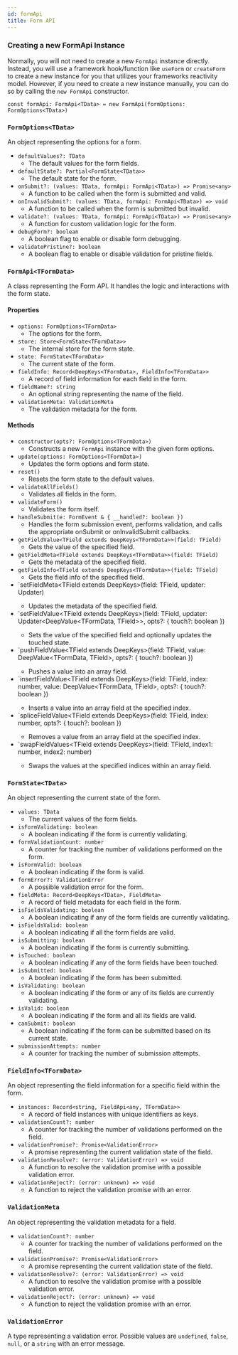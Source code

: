 ```yaml
---
id: formApi
title: Form API
---
```


### Creating a new FormApi Instance

Normally, you will not need to create a new `FormApi` instance directly. Instead, you will use a framework hook/function like `useForm` or `createForm` to create a new instance for you that utilizes your frameworks reactivity model. However, if you need to create a new instance manually, you can do so by calling the `new FormApi` constructor.

```tsx
const formApi: FormApi<TData> = new FormApi(formOptions: FormOptions<TData>)
```

### `FormOptions<TData>`

An object representing the options for a form.

- `defaultValues?: TData`
  - The default values for the form fields.
- `defaultState?: Partial<FormState<TData>>`
  - The default state for the form.
- `onSubmit?: (values: TData, formApi: FormApi<TData>) => Promise<any>`
  - A function to be called when the form is submitted and valid.
- `onInvalidSubmit?: (values: TData, formApi: FormApi<TData>) => void`
  - A function to be called when the form is submitted but invalid.
- `validate?: (values: TData, formApi: FormApi<TData>) => Promise<any>`
  - A function for custom validation logic for the form.
- `debugForm?: boolean`
  - A boolean flag to enable or disable form debugging.
- `validatePristine?: boolean`
  - A boolean flag to enable or disable validation for pristine fields.

### `FormApi<TFormData>`

A class representing the Form API. It handles the logic and interactions with the form state.

#### Properties

- `options: FormOptions<TFormData>`
  - The options for the form.
- `store: Store<FormState<TFormData>>`
  - The internal store for the form state.
- `state: FormState<TFormData>`
  - The current state of the form.
- `fieldInfo: Record<DeepKeys<TFormData>, FieldInfo<TFormData>>`
  - A record of field information for each field in the form.
- `fieldName?: string`
  - An optional string representing the name of the field.
- `validationMeta: ValidationMeta`
  - The validation metadata for the form.

#### Methods

- `constructor(opts?: FormOptions<TFormData>)`
  - Constructs a new `FormApi` instance with the given form options.
- `update(options: FormOptions<TFormData>)`
  - Updates the form options and form state.
- `reset()`
  - Resets the form state to the default values.
- `validateAllFields()`
  - Validates all fields in the form.
- `validateForm()`
  - Validates the form itself.
- `handleSubmit(e: FormEvent & { __handled?: boolean })`
  - Handles the form submission event, performs validation, and calls the appropriate onSubmit or onInvalidSubmit callbacks.
- `getFieldValue<TField extends DeepKeys<TFormData>>(field: TField)`
  - Gets the value of the specified field.
- `getFieldMeta<TField extends DeepKeys<TFormData>>(field: TField)`
  - Gets the metadata of the specified field.
- `getFieldInfo<TField extends DeepKeys<TFormData>>(field: TField)`
  - Gets the field info of the specified field.
- `setFieldMeta<TField extends DeepKeys<TFormData>>(field: TField, updater: Updater<FieldMeta>)
  - Updates the metadata of the specified field.
- `setFieldValue<TField extends DeepKeys<TFormData>>(field: TField, updater: Updater<DeepValue<TFormData, TField>>, opts?: { touch?: boolean })
  - Sets the value of the specified field and optionally updates the touched state.
- `pushFieldValue<TField extends DeepKeys<TFormData>>(field: TField, value: DeepValue<TFormData, TField>, opts?: { touch?: boolean })
  - Pushes a value into an array field.
- `insertFieldValue<TField extends DeepKeys<TFormData>>(field: TField, index: number, value: DeepValue<TFormData, TField>, opts?: { touch?: boolean })
  - Inserts a value into an array field at the specified index.
- `spliceFieldValue<TField extends DeepKeys<TFormData>>(field: TField, index: number, opts?: { touch?: boolean })
  - Removes a value from an array field at the specified index.
- `swapFieldValues<TField extends DeepKeys<TFormData>>(field: TField, index1: number, index2: number)
  - Swaps the values at the specified indices within an array field.

### `FormState<TData>`

An object representing the current state of the form.

- `values: TData`
  - The current values of the form fields.
- `isFormValidating: boolean`
  - A boolean indicating if the form is currently validating.
- `formValidationCount: number`
  - A counter for tracking the number of validations performed on the form.
- `isFormValid: boolean`
  - A boolean indicating if the form is valid.
- `formError?: ValidationError`
  - A possible validation error for the form.
- `fieldMeta: Record<DeepKeys<TData>, FieldMeta>`
  - A record of field metadata for each field in the form.
- `isFieldsValidating: boolean`
  - A boolean indicating if any of the form fields are currently validating.
- `isFieldsValid: boolean`
  - A boolean indicating if all the form fields are valid.
- `isSubmitting: boolean`
  - A boolean indicating if the form is currently submitting.
- `isTouched: boolean`
  - A boolean indicating if any of the form fields have been touched.
- `isSubmitted: boolean`
  - A boolean indicating if the form has been submitted.
- `isValidating: boolean`
  - A boolean indicating if the form or any of its fields are currently validating.
- `isValid: boolean`
  - A boolean indicating if the form and all its fields are valid.
- `canSubmit: boolean`
  - A boolean indicating if the form can be submitted based on its current state.
- `submissionAttempts: number`
  - A counter for tracking the number of submission attempts.

### `FieldInfo<TFormData>`

An object representing the field information for a specific field within the form.

- `instances: Record<string, FieldApi<any, TFormData>>`
  - A record of field instances with unique identifiers as keys.
- `validationCount?: number`
  - A counter for tracking the number of validations performed on the field.
- `validationPromise?: Promise<ValidationError>`
  - A promise representing the current validation state of the field.
- `validationResolve?: (error: ValidationError) => void`
  - A function to resolve the validation promise with a possible validation error.
- `validationReject?: (error: unknown) => void`
  - A function to reject the validation promise with an error.

### `ValidationMeta`

An object representing the validation metadata for a field.

- `validationCount?: number`
  - A counter for tracking the number of validations performed on the field.
- `validationPromise?: Promise<ValidationError>`
  - A promise representing the current validation state of the field.
- `validationResolve?: (error: ValidationError) => void`
  - A function to resolve the validation promise with a possible validation error.
- `validationReject?: (error: unknown) => void`
  - A function to reject the validation promise with an error.

### `ValidationError`

A type representing a validation error. Possible values are `undefined`, `false`, `null`, or a `string` with an error message.
